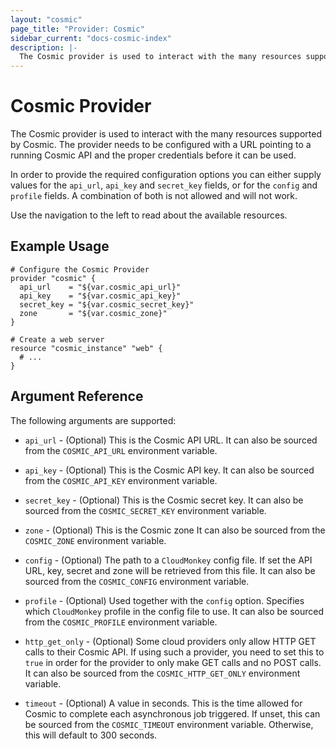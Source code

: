 ```yaml
---
layout: "cosmic"
page_title: "Provider: Cosmic"
sidebar_current: "docs-cosmic-index"
description: |-
  The Cosmic provider is used to interact with the many resources supported by Cosmic. The provider needs to be configured with a URL pointing to a running Cosmic API and the proper credentials before it can be used.
---
```


# Cosmic Provider

The Cosmic provider is used to interact with the many resources
supported by Cosmic. The provider needs to be configured with a
URL pointing to a running Cosmic API and the proper credentials
before it can be used.

In order to provide the required configuration options you can either
supply values for the `api_url`, `api_key` and `secret_key` fields, or
for the `config` and `profile` fields. A combination of both is not
allowed and will not work.

Use the navigation to the left to read about the available resources.

## Example Usage

```hcl
# Configure the Cosmic Provider
provider "cosmic" {
  api_url    = "${var.cosmic_api_url}"
  api_key    = "${var.cosmic_api_key}"
  secret_key = "${var.cosmic_secret_key}"
  zone       = "${var.cosmic_zone}"
}

# Create a web server
resource "cosmic_instance" "web" {
  # ...
}
```

## Argument Reference

The following arguments are supported:

* `api_url` - (Optional) This is the Cosmic API URL. It can also be sourced
  from the `COSMIC_API_URL` environment variable.

* `api_key` - (Optional) This is the Cosmic API key. It can also be sourced
  from the `COSMIC_API_KEY` environment variable.

* `secret_key` - (Optional) This is the Cosmic secret key. It can also be
  sourced from the `COSMIC_SECRET_KEY` environment variable.

* `zone` - (Optional) This is the Cosmic zone It can also be
  sourced from the `COSMIC_ZONE` environment variable.

* `config` - (Optional) The path to a `CloudMonkey` config file. If set the API
  URL, key, secret and zone will be retrieved from this file. It can also be
  sourced from the `COSMIC_CONFIG` environment variable.

* `profile` - (Optional) Used together with the `config` option. Specifies which
  `CloudMonkey` profile in the config file to use. It can also be
  sourced from the `COSMIC_PROFILE` environment variable.

* `http_get_only` - (Optional) Some cloud providers only allow HTTP GET calls to
  their Cosmic API. If using such a provider, you need to set this to `true`
  in order for the provider to only make GET calls and no POST calls. It can also
  be sourced from the `COSMIC_HTTP_GET_ONLY` environment variable.

* `timeout` - (Optional) A value in seconds. This is the time allowed for Cosmic
  to complete each asynchronous job triggered. If unset, this can be sourced from the
  `COSMIC_TIMEOUT` environment variable. Otherwise, this will default to 300
  seconds.
